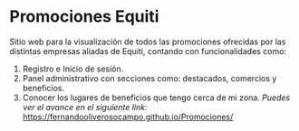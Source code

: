# Promociones Equiti
Sitio web para la visualización de todos las promociones ofrecidas por las distintas empresas aliadas de Equiti, contando con funcionalidades como:
1. Registro e Inicio de sesión.
2. Panel administrativo con secciones como: destacados, comercios y beneficios.
3. Conocer los lugares de beneficios que tengo cerca de mi zona.
*Puedes ver el avance en el siguiente link:* https://fernandooliverosocampo.github.io/Promociones/
